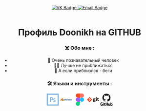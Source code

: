 <div id="badges" align="center">
    <a href="https://vk.com/eldanix">
        <img src="https://img.shields.io/badge/VK-blue?style=for-the-badge&logo=vk&logoColor=white" alt="VK Badge" />
    </a>
  
   <a href="https://mail.google.com/mail/u/0/#inbox">
        <img src="https://img.shields.io/badge/EMAIL-red?style=for-the-badge&logo=gmail&logoColor=white" alt="Email Badge" />
    </a>
    
<div id="viewprof" align="center" >
    <img src="https://komarev.com/ghpvc/?username=Doonikh&style=flat-square&color=blue" alt=""/>
</div>

<div id="heythere" align=center">
<h1> Профиль Doonikh на GITHUB </h1>
</div>

### :skull_and_crossbones: Обо мне :

- :brain: Очень познавательный человек
- :genie_man: Лучше не приближаться
- :space_invader: А если приблизлся - беги

### :hammer_and_wrench: Языки и инструменты :

<div>
<img src="https://github.com/devicons/devicon/blob/master/icons/photoshop/photoshop-line.svg" width="40" height="40"/>
<img src="https://github.com/devicons/devicon/blob/master/icons/blender/blender-original-wordmark.svg" width="40" height="40"/>
<img src="https://github.com/devicons/devicon/blob/master/icons/figma/figma-original.svg" width="40" height="40"/>
<img src="https://github.com/devicons/devicon/blob/master/icons/git/git-original-wordmark.svg" width="40" height="40"/>
<img src="https://github.com/devicons/devicon/blob/master/icons/github/github-original-wordmark.svg" width="40" height="40"/>
</div>

